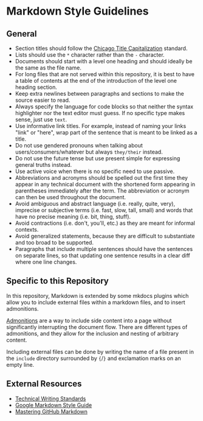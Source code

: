 # Markdown Style Guidelines

## General

* Section titles should follow the [Chicago Title Capitalization](https://en.wikipedia.org/wiki/Title_case#Chicago_Manual_of_Style) standard.
* Lists should use the `*` character rather than the `-` character.
* Documents should start with a level one heading and should ideally be the same as the file name.
* For long files that are not served within this repository, it is best to have a table of contents at the end of the introduction of the level one heading section.
* Keep extra newlines between paragraphs and sections to make the source easier to read.
* Always specify the language for code blocks so that neither the syntax highlighter nor the text editor must guess.
  If no specific type makes sense, just use `text`.
* Use informative link titles. For example, instead of naming your links "link" or "here", wrap part of the sentence that is meant to be linked as a title.
* Do not use gendered pronouns when talking about users/consumers/whatever but always `they/their` instead.
* Do not use the future tense but use present simple for expressing general truths instead.
* Use active voice when there is no specific need to use passive.
* Abbreviations and acronyms should be spelled out the first time they appear in any technical document with the shortened form appearing in parentheses immediately after the term.
  The abbreviation or acronym can then be used throughout the document.
* Avoid ambiguous and abstract language (i.e. really, quite, very), imprecise or subjective terms (i.e. fast, slow, tall, small) and words that have no precise meaning (i.e. bit, thing, stuff).
* Avoid contractions (i.e. don't, you'll, etc.) as they are meant for informal contexts.
* Avoid generalized statements, because they are difficult to substantiate and too broad to be supported.
* Paragraphs that include multiple sentences should have the sentences on separate lines, so that updating one sentence results in a clear diff where one line changes.

## Specific to this Repository

In this repository, Markdown is extended by some mkdocs plugins which allow you to include external files within a markdown files, and to insert admonitions.

[Admonitions](https://squidfunk.github.io/mkdocs-material/reference/admonitions/#usage) are a way to include side content into a page without significantly interrupting the document flow.
There are different types of admonitions, and they allow for the inclusion and nesting of arbitrary content.

Including external files can be done by writing the name of a file present in the `include` directory surrounded by `{`/`}` and exclamation marks on an empty line.

## External Resources

* [Technical Writing Standards](https://engineering.usu.edu/students/ewc/writing-resources/technical-writing-standards)
* [Google Markdown Style Guide](https://google.github.io/styleguide/docguide/style.html)
* [Mastering GitHub Markdown](https://docs.github.com/en/github/writing-on-github/getting-started-with-writing-and-formatting-on-github/basic-writing-and-formatting-syntax)
